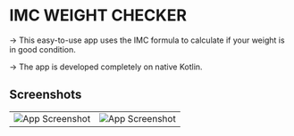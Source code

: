 # IMC WEIGHT CHECKER

-> This easy-to-use app uses the IMC formula to calculate if your weight is in good condition.

-> The app is developed completely on native Kotlin. 



## Screenshots

|   |   |
|:--------------:|:---------------:|
| ![App Screenshot](https://assets.zyrosite.com/cdn-cgi/image/format=auto,w=360,h=649,fit=crop,trim=0;6.182142857142857;0;0/mk3DXyWBRZCxzX6B/01_upscayl_3x_remacri-YanBZZvVlPh9VjnN.png) | ![App Screenshot](https://assets.zyrosite.com/cdn-cgi/image/format=auto,w=360,h=649,fit=crop,trim=0;4.092526690391459;0;0/mk3DXyWBRZCxzX6B/02-YanBZb217bfK5EJP.png) |
